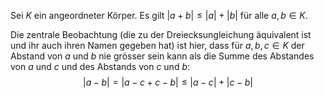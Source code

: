 Sei $K$ ein angeordneter Körper. Es gilt
$|a+b| \leq |a| + |b|$
für alle $a,b \in K$.

Die zentrale Beobachtung (die zu der Dreiecksungleichung äquivalent ist und ihr auch ihren Namen gegeben hat) ist hier, dass für $a, b, c \in K$ der Abstand von $a$ und $b$ nie grösser sein kann als die Summe des Abstandes von $a$ und $c$ und des Abstands von $c$ und $b$:
$$|a-b| = |a-c + c -b| \leq |a-c| + |c-b|$$

